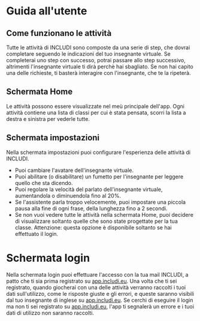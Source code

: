# Guida all'utente

## Come funzionano le attività

Tutte le attività di INCLUDI sono composte da una serie di step, che dovrai completare seguendo le indicazioni
del tuo insegnante virtuale.
Se completerai uno step con successo, potrai passare allo step successivo, altrimenti l'insegnante
virtuale ti dirà perchè hai sbagliato.
Se non hai capito una delle richieste, ti basterà interagire con l'insegnante, che te la ripeterà.

## Schermata Home

Le attività possono essere visualizzate nel meù principale dell'app.
Ogni attività contiene una lista di classi per cui è stata pensata,
scorri la lista a destra e sinistra per vederle tutte.

## Schermata impostazioni

Nella schermata impostazioni puoi configurare l'esperienza delle attività di INCLUDI.

- Puoi cambiare l'avatare dell'insegnante virtuale.
- Puoi abilitare (o disabilitare) un fumetto per l'insegnante per leggere quello che sta dicendo.
- Puoi regolare la velocità del parlato dell'insegnante virtuale, aumentandola o diminuendola fino al 20%.
- Se l'assistente parla troppo velocemente, puoi impostare una piccola pausa alla fine di ogni frase,
  della lunghezza fino a 2 secondi.
- Se non vuoi vedere tutte le attività nella schermata Home,
  puoi decidere di visualizzare soltanto quelle che sono state progettate per la tua classe.
  Attenzione: questa opzione è disponibile soltanto se hai effettuato il login.

# Schermata login

Nella schermata login puoi effettuare l'accesso con la tua mail INCLUDI,
a patto che ti sia prima registrato su [app.includi.eu](https://app.includi.eu).
Una volta che ti sei registrato, quando giocherai con una delle attività verranno raccolti i tuoi dati sull'utilizzo,
come le risposte giuste e gli errori, e queste saranno visibili dal tuo insegnante di inglese su [app.includi.eu](https://app.includi.eu).
Se cerchi di eseguire il login ma non ti sei registrato su [app.includi.eu](https://app.includi.eu),
l'app ti segnalerà un errore e i tuoi dati di utilizzo non saranno raccolti.
